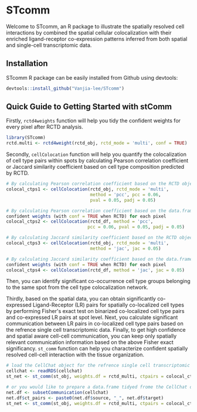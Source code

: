 
<!-- README.md is generated from README.Rmd. Please edit that file -->

# STcomm

<!-- badges: start -->
<!-- badges: end -->

Welcome to STcomm, an R package to illustrate the spatially resolved
cell interactions by combined the spatial cellular colocalization with
their enriched ligand-receptor co-expression patterns inferred from both
spatial and single-cell transcriptomic data.

## Installation

STcomm R package can be easily installed from Github using devtools:

``` r
devtools::install_github("Vanjia-lee/STcomm")
```

## Quick Guide to Getting Started with stComm

Firstly, `rctd4weights` function will help you tidy the confident
weights for every pixel after RCTD analysis.

``` r
library(STcomm)
rctd.multi <- rctd4weight(rctd_obj, rctd_mode = 'multi', conf = TRUE)
```

Secondly, `cellColocation` function will help you quantify the colocalization 
of cell type pairs within spots by calculating Pearson correlation coefficient 
or Jaccard similarity coefficient based on cell type composition predicted by 
RCTD.

```r
# By calculating Pearson correlation coefficient based on the RCTD object  
colocal_ctps1 <- cellColocation(rctd_obj, rctd_mode = 'multi', 
                                method = 'pcc', pcc = 0.06, 
                                pval = 0.05, padj = 0.05)

# By calculating Pearson correlation coefficient based on the data.frame of RCTD 
confident weights (with conf = TRUE when RCTD) for each pixel
colocal_ctps2 <- cellColocation(rctd_df, method = 'pcc', 
                               pcc = 0.06, pval = 0.05, padj = 0.05)

# By calculating Jaccard similarity coefficient based on the RCTD object
colocal_ctps3 <- cellColocation(rctd_obj, rctd_mode = 'multi', 
                                method = 'jac', jac = 0.05)

# By calculating Jaccard similarity coefficient based on the data.frame of RCTD 
confident weights (with conf = TRUE when RCTD) for each pixel
colocal_ctps4 <- cellColocation(rctd_df, method = 'jac', jac = 0.05)
```

Then, you can identify significant co-occurrence cell type groups belonging to 
the same spot from the cell type colocalization network. 

Thirdly, based on the spatial data, you can obtain significantly co-expressed 
Ligand-Receptor (LR) pairs for spatially co-localized cell types by performing 
Fisher's exact test on binarized co-localized cell type pairs and co-expressed 
LR pairs at spot level. Next, you calculate significant communication between 
LR pairs in co-localized cell type pairs based on the refrence single cell 
transcriptomic data. Finally, to get high confidence and spatial aware cell-cell 
communication, you can keep only spatially relevant communication information 
based on the above Fisher exact significancy. `st_comm` function can help you 
characterize confident spatially resolved cell-cell interaction with the tissue 
organization.

```r
# load the CellChat object for the refrence single cell transcriptomic data
cellchat <- readRDS(cellchat)
st_net <- st_comm(st_obj, weights.df = rctd_multi, ctpairs = colocal_ctps1, cellchat = cellchat)

# or you would like to prepare a data.frame tidyed frome the CellChat object
net.df <- subsetCommunication(cellchat)
net.df$ct_pairs <- paste0(net.df$source, "_", net.df$target)
st_net <- st_comm(st_obj, weights.df = rctd_multi, ctpairs = colocal_ctps1, cellchat = net.df)
```
